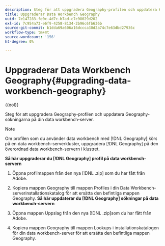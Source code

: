 ```yaml
---
description: Steg för att uppgradera Geography-profilen och uppdatera Geography-sökningarna på din data workbench-server.
title: Uppgraderar Data Workbench Geography
uuid: 7e147283-fe0c-4d7c-b7ad-c7c98029d202
exl-id: 7c954a73-e6f9-4258-8134-2b96c6fb636b
source-git-commit: b1dda69a606a16dccca30d2a74c7e63dbd27936c
workflow-type: tm+mt
source-wordcount: '156'
ht-degree: 0%

---
```


# Uppgraderar Data Workbench Geography{#upgrading-data-workbench-geography}

{{eol}}

Steg för att uppgradera Geography-profilen och uppdatera Geography-sökningarna på din data workbench-server.

>[!NOTE]
>
>Om profilen som du använder data workbench med [!DNL Geography] körs på en data workbench-serverkluster, uppgradera [!DNL Geography] på den överordnad data workbench-servern i klustret.

**Så här uppgraderar du [!DNL Geography] profil på data workbench-servern**

1. Öppna profilmappen från den nya [!DNL .zip] som du har fått från Adobe.
1. Kopiera mappen Geography till mappen Profiles i din Data Workbench-serverinstallationskatalog för att ersätta den befintliga mappen Geography.
   **Så här uppdaterar du [!DNL Geography] sökningar på data workbench-servern**

1. Öppna mappen Uppslag från den nya [!DNL .zip]som du har fått från Adobe.
1. Kopiera mappen Geography till mappen Lookups i installationskatalogen för din data workbench-server för att ersätta den befintliga mappen Geography.
